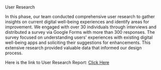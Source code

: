 User Research 

In this phase, our team conducted comprehensive user research to gather insights on current digital well-being experiences and identify areas for improvement. 
We engaged with over 30 individuals through interviews and distributed a survey via Google Forms with more than 300 responses. 
The survey focused on understanding users' experiences with existing digital well-being apps and soliciting their suggestions for enhancements. 
This extensive research provided valuable data that informed our design process.

Here is the link to User Research Report: 
[Click Here](https://drive.google.com/file/d/1AgP6H-UyGmU_TUbzIEWYeBDg0ayPw__-/view?usp=sharing)

